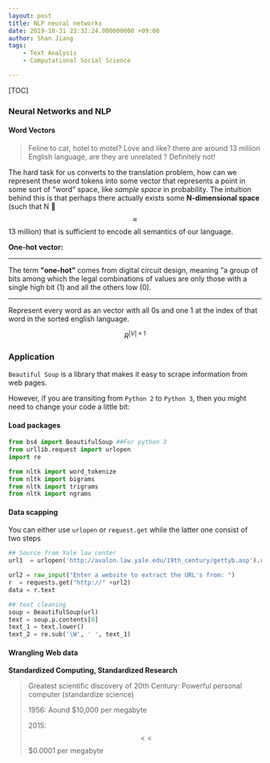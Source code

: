 ```yaml
---
layout: post
title: NLP neural networks
date: 2019-10-31 23:32:24.000000000 +09:00
author: Shan Jiang
tags:
    - Text Analysis
    - Computational Social Science 

---
```


<script src='https://cdnjs.cloudflare.com/ajax/libs/mathjax/2.7.5/MathJax.js?config=TeX-MML-AM_CHTML' async></script>
[TOC]

### Neural Networks and NLP

#### Word Vectors

>  Feline to cat, hotel to motel? Love and like? there are around 13 miliion English language, are they are unrelated ? Definitely not!

The hard task for us converts to the translation problem, how can we represent these word tokens into some vector that represents a point in some sort of "word” space, like *sample space* in probability. The intuition behind this is that perhaps there actually exists some **N-dimensional space** (such that N $$\approx$$ 13 million) that is sufficient to encode all semantics of our language. 

**One-hot vector:** 

---

 The term **"one-hot”** comes from digital circuit design, meaning "a group of bits among which the legal combinations of values are only those with a single high bit (1) and all the others low (0).

---

Represent every word as an vector  with  all 0s and one 1 at the index of that word in the sorted english language.

 $$R^{|V|×1}$$



### Application

`Beautiful Soup` is a library that makes it easy to scrape information from web pages.

However, if you are transiting from `Python 2` to `Python 3`, then you might need to change your code a little bit:

#### Load packages 

```python
from bs4 import BeautifulSoup ##For python 3
from urllib.request import urlopen
import re
```

```python
from nltk import word_tokenize
from nltk import bigrams
from nltk import trigrams
from nltk import ngrams
```

#### Data scapping 

You can either use `urlopen` or `request.get` while the latter one consist of two steps 

```python
## Source from Yale law center
url1  = urlopen('http://avalon.law.yale.edu/19th_century/gettyb.asp').read()

```

```python
url2 = raw_input("Enter a website to extract the URL's from: ")
r  = requests.get("http://" +url2)
data = r.text

```

```python
## text cleaning
soup = BeautifulSoup(url)
text = soup.p.contents[0]
text_1 = text.lower() 
text_2 = re.sub('\W', ' ', text_1)
```

#### Wrangling Web data

<script src='https://cdnjs.cloudflare.com/ajax/libs/mathjax/2.7.5/MathJax.js?config=TeX-MML-AM_CHTML' async></script>



**Standardized Computing, Standardized Research**

>  Greatest scientific discovery of 20th Century: Powerful personal computer (standardize science) 
>
>  1956: Aound $10,000  per megabyte 
>
>  2015: $$<<$$ $0.0001 per megabyte





